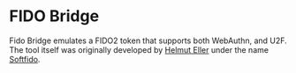 # FIDO Bridge

Fido Bridge emulates a FIDO2 token that supports both WebAuthn, and U2F. The tool itself was originally developed by [Helmut Eller](https://github.com/ellerh) under the name [Softfido](https://github.com/ellerh/softfido).
